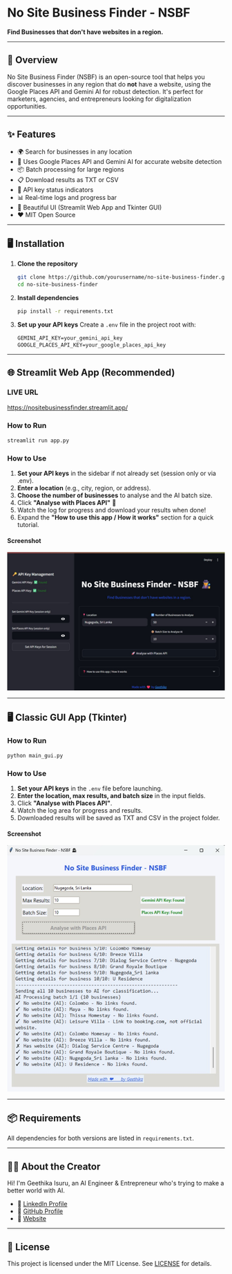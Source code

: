 # No Site Business Finder - NSBF

**Find Businesses that don't have websites in a region.**

---

## 🚀 Overview

No Site Business Finder (NSBF) is an open-source tool that helps you discover businesses in any region that do **not** have a website, using the Google Places API and Gemini AI for robust detection. It's perfect for marketers, agencies, and entrepreneurs looking for digitalization opportunities.

---

## ✨ Features
- 🌍 Search for businesses in any location
- 🧠 Uses Google Places API and Gemini AI for accurate website detection
- 📦 Batch processing for large regions
- 📋 Download results as TXT or CSV
- 🔑 API key status indicators
- 📊 Real-time logs and progress bar
- 🎨 Beautiful UI (Streamlit Web App and Tkinter GUI)
- ❤️ MIT Open Source

---

## 🖥️ Installation

1. **Clone the repository**
   ```bash
   git clone https://github.com/yourusername/no-site-business-finder.git
   cd no-site-business-finder
   ```
2. **Install dependencies**
   ```bash
   pip install -r requirements.txt
   ```
3. **Set up your API keys**
   Create a `.env` file in the project root with:
   ```
   GEMINI_API_KEY=your_gemini_api_key
   GOOGLE_PLACES_API_KEY=your_google_places_api_key
   ```

---

## 🌐 Streamlit Web App (Recommended)

### LIVE URL
https://nositebusinessfinder.streamlit.app/

### How to Run
```bash
streamlit run app.py
```

### How to Use
1. **Set your API keys** in the sidebar if not already set (session only or via .env).
2. **Enter a location** (e.g., city, region, or address).
3. **Choose the number of businesses** to analyse and the AI batch size.
4. Click **"Analyse with Places API"** 🚀
5. Watch the log for progress and download your results when done!
6. Expand the **"How to use this app / How it works"** section for a quick tutorial.

#### Screenshot
![Streamlit App Screenshot](img/NSBF-streamlit.jpg)

---

## 🖥️ Classic GUI App (Tkinter)

### How to Run
```bash
python main_gui.py
```

### How to Use
1. **Set your API keys** in the `.env` file before launching.
2. **Enter the location, max results, and batch size** in the input fields.
3. Click **"Analyse with Places API"**.
4. Watch the log area for progress and results.
5. Downloaded results will be saved as TXT and CSV in the project folder.

#### Screenshot
![GUI App Screenshot](img/NSBF-gui.jpg)

---

## 📦 Requirements
All dependencies for both versions are listed in `requirements.txt`.

---

## 👨‍💻 About the Creator

Hi! I'm Geethika Isuru, an AI Engineer & Entrepreneur who's trying to make a better world with AI.

- 💼 [LinkedIn Profile](https://www.linkedin.com/in/geethikaisuru/)
- 📂 [GitHub Profile](https://github.com/geethikaisuru)
- 🛜 [Website](https://geethikaisuru.com)

---

## 📄 License

This project is licensed under the MIT License. See [LICENSE](LICENSE) for details. 